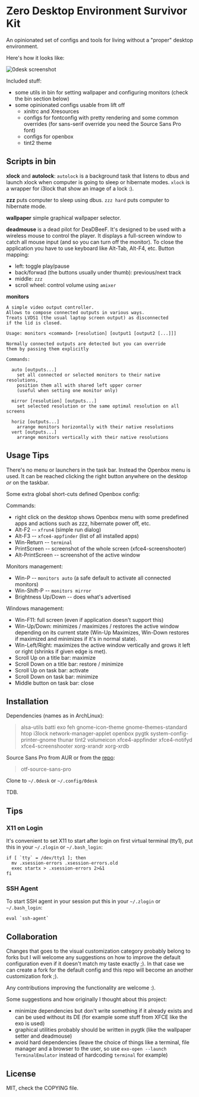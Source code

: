 # Zero Desktop Environment Survivor Kit

An opinionated set of configs and tools for living without a "proper" desktop environment.

Here's how it looks like:

![0desk screenshot](http://szywon.github.com/0desk/screenshot.png)

Included stuff:

- some utils in bin for setting wallpaper and configuring monitors (check the bin section below)
- some opinionated configs usable from lift off
  - xinitrc and Xresources
  - configs for fontconfig with pretty rendering and some common overrides (for sans-serif override you need the Source Sans Pro font)
  - configs for openbox
  - tint2 theme

## Scripts in bin

**xlock** and **autolock**: `autolock` is a background task that listens to dbus and launch xlock when computer is going to sleep or hibernate modes. `xlock` is a wrapper for i3lock that show an image of a lock :).

**zzz** puts computer to sleep using dbus. `zzz hard` puts computer to hibernate mode.

**wallpaper** simple graphical wallpaper selector.

**deadmouse** is a dead pilot for DeaDBeeF.
It's designed to be used with a wireless mouse to control the player.
It displays a full-screen window to catch all mouse input (and so you can turn off the monitor).
To close the application you have to use keyboard like Alt-Tab, Alt-F4, etc.
Button mapping:

- left: toggle play/pause
- back/forwad (the buttons usually under thumb): previous/next track
- middle: `zzz`
- scroll wheel: control volume using `amixer`

**monitors**

    A simple video output controller.
    Allows to compose connected outputs in various ways.
    Treats LVDS1 (the usual laptop screen output) as disconnected
    if the lid is closed.

    Usage: monitors <command> [resolution] [output1 [output2 [...]]]

    Normally connected outputs are detected but you can override
    them by passing them explicitly

    Commands:

      auto [outputs...]
        set all connected or selected monitors to their native resolutions,
        position them all with shared left upper corner
        (useful when setting one monitor only)

      mirror [resolution] [outputs...]
        set selected resolution or the same optimal resolution on all screens

      horiz [outputs...]
        arrange monitors horizontally with their native resolutions
      vert [outputs...]
        arrange monitors vertically with their native resolutions

## Usage Tips

There's no menu or launchers in the task bar.
Instead the Openbox menu is used.
It can be reached clicking the right button anywhere on the desktop *or* on the taskbar.

Some extra global short-cuts defined Openbox config:

Commands:

- right click on the desktop shows Openbox menu with some predefined apps and actions such as zzz, hibernate power off, etc.
- Alt-F2 -- `xfrun4` (simple run dialog)
- Alt-F3 -- `xfce4-appfinder` (list of all installed apps)
- Win-Return -- `terminal`
- PrintScreen -- screenshot of the whole screen (xfce4-screenshooter)
- Alt-PrintScreen -- screenshot of the active window

Monitors management:

- Win-P -- `monitors auto` (a safe default to activate all connected monitors)
- Win-Shift-P -- `monitors mirror`
- Brightness Up/Down -- does what's advertised

Windows management:

- Win-F11: full screen (even if application doesn't support this)
- Win-Up/Down: minimizes / maximizes / restores the active window depending on its current state (Win-Up Maximizes, Win-Down restores if maximized and minimizes if it's in normal state).
- Win-Left/Right: maximizes the active window vertically and grows it left or right (shrinks if given edge is met).
- Scroll Up on a title bar: maximize
- Scroll Down on a title bar: restore / minimize
- Scroll Up on task bar: activate
- Scroll Down on task bar: minimize
- Middle button on task bar: close

## Installation

Dependencies (names as in ArchLinux):

> alsa-utils
  batti
  exo
  feh
  gnome-icon-theme
  gnome-themes-standard
  htop
  i3lock
  network-manager-applet
  openbox
  pygtk
  system-config-printer-gnome
  thunar
  tint2
  volumeicon
  xfce4-appfinder
  xfce4-notifyd
  xfce4-screenshooter
  xorg-xrandr
  xorg-xrdb


Source Sans Pro from AUR or from the [repo](https://github.com/adobe/Source-Sans-Pro):

> otf-source-sans-pro

Clone to `~/.0desk` or `~/.config/0desk`

TDB.

## Tips

### X11 on Login

It's convenient to set X11 to start after login on first virtual terminal (tty1), put this in your `~/.zlogin` or `~/.bash_login`:

    if [ `tty` = /dev/tty1 ]; then
      mv .xsession-errors .xsession-errors.old
      exec startx > .xsession-errors 2>&1
    fi

### SSH Agent

To start SSH agent in your session put this in your `~/.zlogin` or `~/.bash_login`:

    eval `ssh-agent`

## Collaboration

Changes that goes to the visual customization category probably belong to forks but I will welcome any suggestions on how to improve the default configuration even if it doesn't match my taste exactly ;).
In that case we can create a fork for the default config and this repo will become an another customization fork ;).

Any contributions improving the functionality are welcome :).

Some suggestions and how originally I thought about this project:

- minimize dependencies but don't write something if it already exists and can be used without its DE (for example some stuff from XFCE like the exo is used)
- graphical utilities probably should be written in pygtk (like the wallpaper setter and deadmouse)
- avoid hard dependencies (leave the choice of things like a terminal, file manager and a browser to the user, so use `exo-open --launch TerminalEmulator` instead of hardcoding `terminal` for example)

## License

MIT, check the COPYING file.
